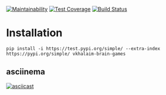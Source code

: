 [![Maintainability](https://api.codeclimate.com/v1/badges/984ec141f6274f8d3b25/maintainability)](https://codeclimate.com/github/vkhalaim/brain_games/maintainability)
[![Test Coverage](https://api.codeclimate.com/v1/badges/984ec141f6274f8d3b25/test_coverage)](https://codeclimate.com/github/vkhalaim/brain_games/test_coverage)
[![Build Status](https://travis-ci.org/vkhalaim/brain_games.svg?branch=master)](https://travis-ci.org/vkhalaim/brain_games)

# Installation

```
pip install -i https://test.pypi.org/simple/ --extra-index https://pypi.org/simple/ vkhalaim-brain-games
```

## asciinema
[![asciicast](https://asciinema.org/a/evIWEMK44ETHm2r1YuioWErCB.svg)](https://asciinema.org/a/evIWEMK44ETHm2r1YuioWErCB)